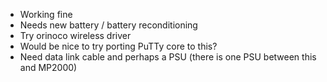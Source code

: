 - Working fine
- Needs new battery / battery reconditioning
- Try orinoco wireless driver
- Would be nice to try porting PuTTy core to this?
- Need data link cable and perhaps a PSU (there is one PSU between this and MP2000)
